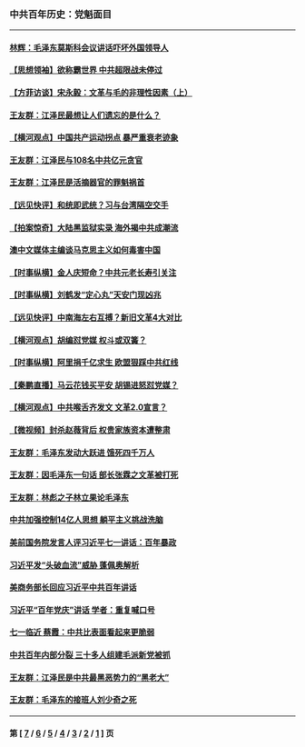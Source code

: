 ### 中共百年历史：党魁面目
---
#### [林辉：毛泽东莫斯科会议讲话吓坏外国领导人](../../pages/nf1176107/n13917931.md?08070430) 
#### [【思想领袖】欲称霸世界 中共超限战未停过](../../pages/nf1176107/n13745142.md?08070430) 
#### [【方菲访谈】宋永毅：文革与毛的非理性因素（上）](../../pages/nf1176107/n13469956.md?08070430) 
#### [王友群：江泽民最想让人们遗忘的是什么？](../../pages/nf1176107/n13408949.md?08070430) 
#### [【横河观点】中国共产运动拐点 暴严重衰老迹象](../../pages/nf1176107/n13388333.md?08070430) 
#### [王友群：江泽民与108名中共亿元贪官](../../pages/nf1176107/n13352358.md?08070430) 
#### [王友群：江泽民是活摘器官的罪魁祸首](../../pages/nf1176107/n13336903.md?08070430) 
#### [【远见快评】和统即武统？习与台湾隔空交手](../../pages/nf1176107/n13297739.md?08070430) 
#### [【拍案惊奇】大陆黑监狱实录 海外揭中共成潮流](../../pages/nf1176107/n13288853.md?08070430) 
#### [澳中文媒体主编谈马克思主义如何毒害中国](../../pages/nf1176107/n13257387.md?08070430) 
#### [【时事纵横】金人庆短命？中共元老长寿引关注](../../pages/nf1176107/n13217934.md?08070430) 
#### [【时事纵横】刘鹤发“定心丸”天安门现凶兆](../../pages/nf1176107/n13215416.md?08070430) 
#### [【远见快评】中南海左右互搏？新旧文革4大对比](../../pages/nf1176107/n13214745.md?08070430) 
#### [【横河观点】胡编怼党媒 权斗或双簧？](../../pages/nf1176107/n13210864.md?08070430) 
#### [【时事纵横】阿里捐千亿求生 欧盟狠踩中共红线](../../pages/nf1176107/n13206431.md?08070430) 
#### [【秦鹏直播】马云花钱买平安 胡锡进怒怼党媒？](../../pages/nf1176107/n13206392.md?08070430) 
#### [【横河观点】中共喉舌齐发文 文革2.0宣言？](../../pages/nf1176107/n13201248.md?08070430) 
#### [【微视频】封杀赵薇背后 权贵家族资本遭整肃](../../pages/nf1176107/n13197798.md?08070430) 
#### [王友群：毛泽东发动大跃进 饿死四千万人](../../pages/nf1176107/n13177158.md?08070430) 
#### [王友群：因毛泽东一句话 部长张霖之文革被打死](../../pages/nf1176107/n13161711.md?08070430) 
#### [王友群：林彪之子林立果论毛泽东](../../pages/nf1176107/n13128622.md?08070430) 
#### [中共加强控制14亿人思想 躺平主义挑战洗脑](../../pages/nf1176107/n13094299.md?08070430) 
#### [美前国务院发言人评习近平七一讲话：百年暴政](../../pages/nf1176107/n13066986.md?08070430) 
#### [习近平发“头破血流”威胁 蓬佩奥解析](../../pages/nf1176107/n13063604.md?08070430) 
#### [美商务部长回应习近平中共百年讲话](../../pages/nf1176107/n13062903.md?08070430) 
#### [习近平“百年党庆”讲话 学者：重复喊口号](../../pages/nf1176107/n13061411.md?08070430) 
#### [七一临近 蔡霞：中共比表面看起来更脆弱](../../pages/nf1176107/n13056418.md?08070430) 
#### [中共百年内部分裂 三十多人组建毛派新党被抓](../../pages/nf1176107/n13044023.md?08070430) 
#### [王友群：江泽民是中共最黑恶势力的“黑老大”](../../pages/nf1176107/n13022180.md?08070430) 
#### [王友群：毛泽东的接班人刘少奇之死](../../pages/nf1176107/n12991772.md?08070430) 

---
#### 第 [ [7](./7.md?08070430) / [6](./6.md?08070430) / [5](./5.md?08070430) / [4](./4.md?08070430) / [3](./3.md?08070430) / [2](./2.md?08070430) / [1](./1.md?08070430) ] 页
